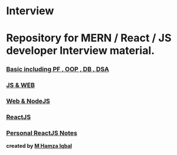 # Interview

# Repository for MERN / React / JS developer Interview material.

### [Basic including PF , OOP , DB , DSA](./Basic.md)<br>
### [JS & WEB](./JS%20&%20WEB.md)<br>
### [Web & NodeJS](./Web%20&%20NodeJS.md)<br>
### [ReactJS](./ReactJS.md)<br>
### [Personal ReactJS Notes](./ReactJS%20Notes.md)<br>

**created by [M Hamza Iqbal](https://mhamzaiqbal1998.vercel.app)**